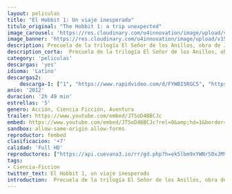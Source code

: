 ```yaml
---
layout: peliculas
title: "El Hobbit 1: Un viaje inesperado"
titulo_original: "The Hobbit 1: a trip unexpected"
image_carousel: 'https://res.cloudinary.com/u4innovation/image/upload/v1563743734/hobbit1-poster-min_vyfxne.jpg'
image_banner: 'https://res.cloudinary.com/u4innovation/image/upload/v1563743737/hobbit1-banner-min_p5jo5l.jpg'
description: Precuela de la trilogía El Señor de los Anillos, obra de J.R.R. Tolkien. En compañía del mago Gandalf y de trece enanos, el hobbit Bilbo Bolsón emprende un viaje a través del país de los elfos y los bosques de los trolls, desde las mazmorras de los orcos hasta la Montaña Solitaria, donde el dragón Smaug esconde el tesoro de los Enanos. Finalmente, en las profundidades de la Tierra, encuentra el Anillo Único, hipnótico objeto que será posteriormente causa de tantas sangrientas batallas en la Tierra Media.
description_corta:  Precuela de la trilogía El Señor de los Anillos, obra de J.R.R. Tolkien. En compañía del mago Gandalf y de trece enanos, el hobbit Bilbo Bolsón emprende un viaje a través del país de los elfos y los bosques de los trolls, desde las mazmorras de los...
category: 'peliculas'
descargas: 'yes'
idioma: 'Latino'
descargas2:
    descarga-1: ["1", "https://www.rapidvideo.com/d/FYWBI5RGC5", "https://www.google.com/s2/favicons?domain=openload.co","OpenLoad","https://res.cloudinary.com/imbriitneysam/image/upload/v1541473684/mexico.png", "Latino", "Full HD"]
anio: '2012'
duracion: '2h 49 min'
estrellas: '5'
genero: Acción, Ciencia Ficción, Aventura
trailer: https://www.youtube.com/embed/JTSoD4BBCJc
embed: https://www.youtube.com/embed/JTSoD4BBCJc?rel=0&amp;hd=1&border=0&wmode=opaque&enablejsapi=1&modestbranding=1&controls=1&showinfo=1
sandbox: allow-same-origin allow-forms
reproductor: fembed
clasificacion: '+7'
calidad: 'Full HD'
reproductores: ["https://api.cuevana3.io/rr/gd.php?h=ek5lbm9xYWNrS0xJMVp5b21KREk0dFBLbjVkaHhkRGdrOG1jbnBpUnhhS1ZwWjJhck5hNjY5eldlbW1MdVpyZTN0T0dkcURaMnNXdGxKOTdZOXJPMzlxU3FadVkyUT09"]
tags:
- Ciencia-Ficcion
twitter_text: El Hobbit 1, un viaje inesperado
introduction:  Precuela de la trilogía El Señor de los Anillos, obra de J.R.R. Tolkien. En compañía del mago Gandalf y de trece enanos, el hobbit Bilbo Bolsón emprende un viaje a través del país de los elfos y los bosques de los trolls, desde las mazmorras de los
---
```












